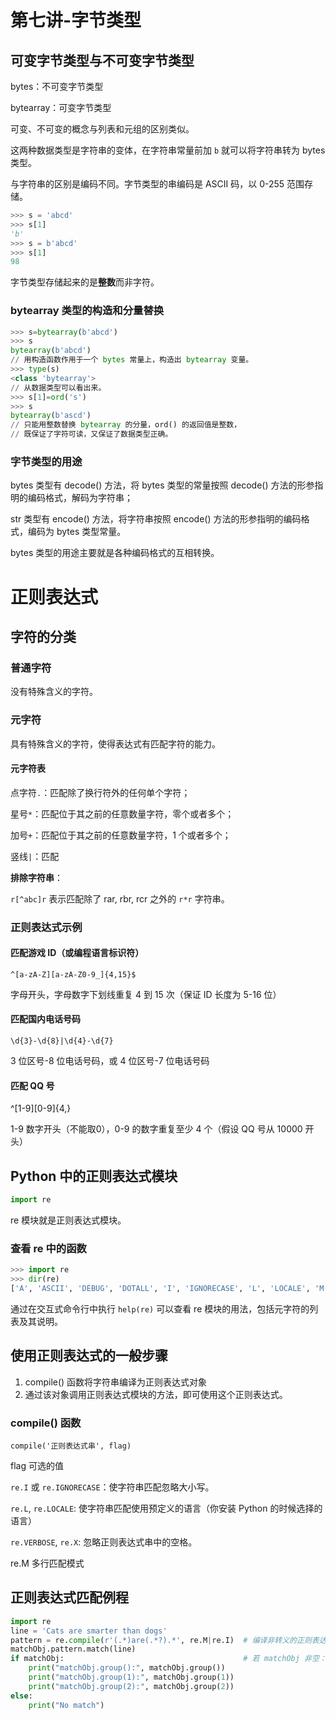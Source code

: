 # 第七讲-字节类型
## 可变字节类型与不可变字节类型
bytes：不可变字节类型

bytearray：可变字节类型

可变、不可变的概念与列表和元组的区别类似。

这两种数据类型是字符串的变体，在字符串常量前加 `b` 就可以将字符串转为 bytes 类型。

与字符串的区别是编码不同。字节类型的串编码是 ASCII 码，以 0-255 范围存储。
```python
>>> s = 'abcd'
>>> s[1]
'b'
>>> s = b'abcd'
>>> s[1]
98
```
字节类型存储起来的是**整数**而非字符。
### bytearray 类型的构造和分量替换
```python
>>> s=bytearray(b'abcd')
>>> s
bytearray(b'abcd')
// 用构造函数作用于一个 bytes 常量上，构造出 bytearray 变量。
>>> type(s)
<class 'bytearray'>
// 从数据类型可以看出来。
>>> s[1]=ord('s')
>>> s
bytearray(b'ascd')
// 只能用整数替换 bytearray 的分量，ord() 的返回值是整数，
// 既保证了字符可读，又保证了数据类型正确。
```
### 字节类型的用途
bytes 类型有 decode() 方法，将 bytes 类型的常量按照 decode() 方法的形参指明的编码格式，解码为字符串；

str 类型有 encode() 方法，将字符串按照 encode() 方法的形参指明的编码格式，编码为 bytes 类型常量。

bytes 类型的用途主要就是各种编码格式的互相转换。

# 正则表达式
## 字符的分类
### 普通字符
没有特殊含义的字符。
### 元字符
具有特殊含义的字符，使得表达式有匹配字符的能力。
#### 元字符表
点字符`.`：匹配除了换行符外的任何单个字符；

星号`*`：匹配位于其之前的任意数量字符，零个或者多个；

加号`+`：匹配位于其之前的任意数量字符，1 个或者多个；

竖线`|`：匹配

**排除字符串**：

`r[^abc]r` 表示匹配除了 rar, rbr, rcr 之外的 `r*r` 字符串。
### 正则表达式示例
#### 匹配游戏 ID（或编程语言标识符）
`^[a-zA-Z][a-zA-Z0-9_]{4,15}$`

字母开头，字母数字下划线重复 4 到 15 次（保证 ID 长度为 5-16 位）
#### 匹配国内电话号码
`\d{3}-\d{8}|\d{4}-\d{7}`

3 位区号-8 位电话号码，或 4 位区号-7 位电话号码
#### 匹配 QQ 号
^[1-9][0-9]{4,}

1-9 数字开头（不能取0），0-9 的数字重复至少 4 个（假设 QQ 号从 10000 开头）
## Python 中的正则表达式模块
```python
import re
```
re 模块就是正则表达式模块。
### 查看 re 中的函数
```python
>>> import re
>>> dir(re)
['A', 'ASCII', 'DEBUG', 'DOTALL', 'I', 'IGNORECASE', 'L', 'LOCALE', 'M', 'MULTILINE', 'Match', 'Pattern', 'RegexFlag', 'S', 'Scanner', 'T', 'TEMPLATE', 'U', 'UNICODE', 'VERBOSE', 'X', '_MAXCACHE', '__all__', '__builtins__', '__cached__', '__doc__', '__file__', '__loader__', '__name__', '__package__', '__spec__', '__version__', '_cache', '_compile', '_compile_repl', '_expand', '_locale', '_pickle', '_special_chars_map', '_subx', 'compile', 'copyreg', 'enum', 'error', 'escape', 'findall', 'finditer', 'fullmatch', 'functools', 'match', 'purge', 'search', 'split', 'sre_compile', 'sre_parse', 'sub', 'subn', 'template']
```

通过在交互式命令行中执行 `help(re)` 可以查看 re 模块的用法，包括元字符的列表及其说明。
## 使用正则表达式的一般步骤
1. compile() 函数将字符串编译为正则表达式对象
2. 通过该对象调用正则表达式模块的方法，即可使用这个正则表达式。
### compile() 函数
```
compile('正则表达式串', flag)
```
flag 可选的值

`re.I` 或 `re.IGNORECASE`：使字符串匹配忽略大小写。

`re.L`, `re.LOCALE`: 使字符串匹配使用预定义的语言（你安装 Python 的时候选择的语言）

`re.VERBOSE`, `re.X`: 忽略正则表达式串中的空格。

re.M 多行匹配模式
## 正则表达式匹配例程
```python
import re
line = 'Cats are smarter than dogs'
pattern = re.compile(r'(.*)are(.*?).*', re.M|re.I)  # 编译非转义的正则表达式字符串，多行匹配、忽略大小写。
matchObj.pattern.match(line)
if matchObj:                                        # 若 matchObj 非空：
    print("matchObj.group():", matchObj.group())
    print("matchObj.group(1):", matchObj.group(1))
    print("matchObj.group(2):", matchObj.group(2))
else:
    print("No match")
```
